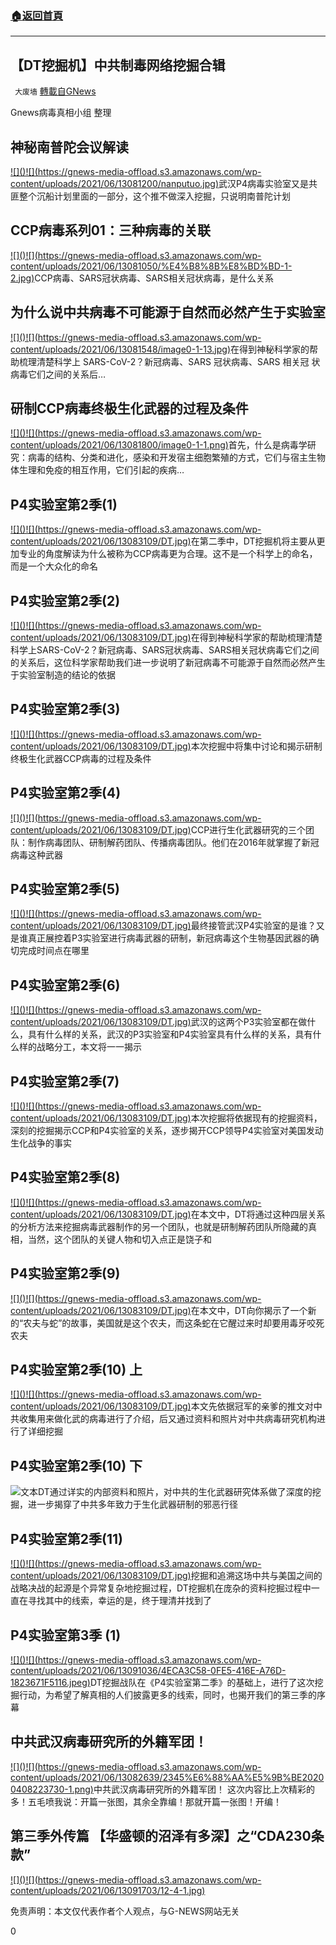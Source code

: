 ###  [:house:返回首頁](https://github.com/ourhimalayas/txt)
---

## 【DT挖掘机】中共制毒网络挖掘合辑
` 大废墙` [轉載自GNews](https://gnews.org/zh-hans/1319494/)

Gnews病毒真相小组 整理



## 神秘南普陀会议解读
[!\[\]()!\[\](https://gnews-media-offload.s3.amazonaws.com/wp-content/uploads/2021/06/13081200/nanputuo.jpg)](https://gnews.org/zh-hans/154240/)武汉P4病毒实验室又是共匪整个沉船计划里面的一部分，这个推不做深入挖掘，只说明南普陀计划




## CCP病毒系列01：三种病毒的关联
[!\[\]()!\[\](https://gnews-media-offload.s3.amazonaws.com/wp-content/uploads/2021/06/13081050/%E4%B8%8B%E8%BD%BD-1-2.jpg)](https://gnews.org/zh-hans/212656/)CCP病毒、SARS冠状病毒、SARS相关冠状病毒，是什么关系




## 为什么说中共病毒不可能源于自然而必然产生于实验室
[!\[\]()!\[\](https://gnews-media-offload.s3.amazonaws.com/wp-content/uploads/2021/06/13081548/image0-1-13.jpg)](https://gnews.org/zh-hans/219219/)在得到神秘科学家的帮助梳理清楚科学上 SARS-CoV-2？新冠病毒、SARS 冠状病毒、SARS 相关冠 状病毒它们之间的关系后…




## 研制CCP病毒终极生化武器的过程及条件
[!\[\]()!\[\](https://gnews-media-offload.s3.amazonaws.com/wp-content/uploads/2021/06/13081800/image0-1-1.png)](https://gnews.org/zh-hans/221377/)首先，什么是病毒学研究：病毒的结构、分类和进化，感染和开发宿主细胞繁殖的方式，它们与宿主生物体生理和免疫的相互作用，它们引起的疾病…




## P4实验室第2季(1)
[!\[\]()!\[\](https://gnews-media-offload.s3.amazonaws.com/wp-content/uploads/2021/06/13083109/DT.jpg)](https://gnews.org/zh-hans/242715/)在第二季中，DT挖掘机将主要从更加专业的角度解读为什么被称为CCP病毒更为合理。这不是一个科学上的命名，而是一个大众化的命名




## P4实验室第2季(2)
[!\[\]()!\[\](https://gnews-media-offload.s3.amazonaws.com/wp-content/uploads/2021/06/13083109/DT.jpg)](https://gnews.org/zh-hans/242448/)在得到神秘科学家的帮助梳理清楚科学上SARS-CoV-2？新冠病毒、SARS冠状病毒、SARS相关冠状病毒它们之间的关系后，这位科学家帮助我们进一步说明了新冠病毒不可能源于自然而必然产生于实验室制造的结论的依据




## P4实验室第2季(3)
[!\[\]()!\[\](https://gnews-media-offload.s3.amazonaws.com/wp-content/uploads/2021/06/13083109/DT.jpg)](https://gnews.org/zh-hans/242455/)本次挖掘中将集中讨论和揭示研制终极生化武器CCP病毒的过程及条件




## P4实验室第2季(4)
[!\[\]()!\[\](https://gnews-media-offload.s3.amazonaws.com/wp-content/uploads/2021/06/13083109/DT.jpg)](https://gnews.org/zh-hans/224238/)CCP进行生化武器研究的三个团队：制作病毒团队、研制解药团队、传播病毒团队。他们在2016年就掌握了新冠病毒这种武器




## P4实验室第2季(5)
[!\[\]()!\[\](https://gnews-media-offload.s3.amazonaws.com/wp-content/uploads/2021/06/13083109/DT.jpg)](https://gnews.org/zh-hans/233690/)最终接管武汉P4实验室的是谁？又是谁真正展控着P3实验室进行病毒武器的研制，新冠病毒这个生物基因武器的确切完成时间点在哪里




## P4实验室第2季(6)
[!\[\]()!\[\](https://gnews-media-offload.s3.amazonaws.com/wp-content/uploads/2021/06/13083109/DT.jpg)](https://gnews.org/zh-hans/242474/)武汉的这两个P3实验室都在做什么，具有什么样的关系，武汉的P3实验室和P4实验室具有什么样的关系，具有什么样的战略分工，本文将一一揭示




## P4实验室第2季(7)
[!\[\]()!\[\](https://gnews-media-offload.s3.amazonaws.com/wp-content/uploads/2021/06/13083109/DT.jpg)](https://gnews.org/zh-hans/248163/)本次挖掘将依据现有的挖掘资料，深刻的挖掘揭示CCP和P4实验室的关系，逐步揭开CCP领导P4实验室对美国发动生化战争的事实




## P4实验室第2季(8)
[!\[\]()!\[\](https://gnews-media-offload.s3.amazonaws.com/wp-content/uploads/2021/06/13083109/DT.jpg)](https://gnews.org/zh-hans/255924/)在本文中，DT将通过这种四层关系的分析方法来挖掘病毒武器制作的另一个团队，也就是研制解药团队所隐藏的真相，当然，这个团队的关键人物和切入点正是饶子和




## P4实验室第2季(9)
[!\[\]()!\[\](https://gnews-media-offload.s3.amazonaws.com/wp-content/uploads/2021/06/13083109/DT.jpg)](https://gnews.org/zh-hans/251012/)在本文中，DT向你揭示了一个新的“农夫与蛇”的故事，美国就是这个农夫，而这条蛇在它醒过来时却要用毒牙咬死农夫




## P4实验室第2季(10) 上
[!\[\]()!\[\](https://gnews-media-offload.s3.amazonaws.com/wp-content/uploads/2021/06/13083109/DT.jpg)](https://gnews.org/zh-hans/249879/)本文先依据冠军的亲爹的推文对中共收集用来做化武的病毒进行了介绍，后又通过资料和照片对中共病毒研究机构进行了详细挖掘




## P4实验室第2季(10) 下
![]()![](https://gnews-media-offload.s3.amazonaws.com/wp-content/uploads/2021/06/13083109/DT.jpg)文本DT通过详实的内部资料和照片，对中共的生化武器研究体系做了深度的挖掘，进一步揭穿了中共多年致力于生化武器研制的邪恶行径




## P4实验室第2季(11)
[!\[\]()!\[\](https://gnews-media-offload.s3.amazonaws.com/wp-content/uploads/2021/06/13083109/DT.jpg)](https://gnews.org/zh-hans/265583/)挖掘和追溯这场中共与美国之间的战略决战的起源是个异常复杂地挖掘过程，DT挖掘机在庞杂的资料挖掘过程中一直在寻找其中的线索，幸运的是，终于理清并找到了




## P4实验室第3季 (1)
[!\[\]()!\[\](https://gnews-media-offload.s3.amazonaws.com/wp-content/uploads/2021/06/13091036/4ECA3C58-0FE5-416E-A76D-1823671F5116.jpeg)](https://gnews.org/zh-hans/268467/)DT挖掘战队在《P4实验室第二季》的基础上，进行了这次挖掘行动，为希望了解真相的人们披露更多的线索，同时，也揭开我们的第三季的序幕




## 中共武汉病毒研究所的外籍军团！
[!\[\]()!\[\](https://gnews-media-offload.s3.amazonaws.com/wp-content/uploads/2021/06/13082639/2345%E6%88%AA%E5%9B%BE20200408223730-1.png)](https://gnews.org/zh-hans/166220/)中共武汉病毒研究所的外籍军团！ 这次内容比上次精彩的多！五毛喷我说：开篇一张图，其余全靠编！那就开篇一张图！开编！




## 第三季外传篇 【华盛顿的沼泽有多深】之“CDA230条款”
[!\[\]()!\[\](https://gnews-media-offload.s3.amazonaws.com/wp-content/uploads/2021/06/13091703/12-4-1.jpg)](https://gnews.org/zh-hans/616847/)




免责声明：本文仅代表作者个人观点，与G-NEWS网站无关

0
